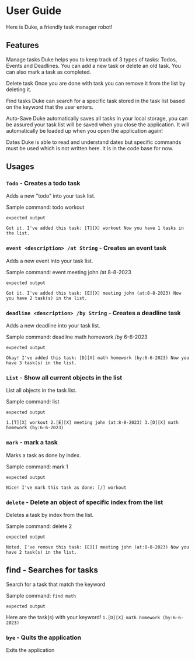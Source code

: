 # User Guide
Here is Duke, a friendly task manager robot!

## Features 
Manage tasks
Duke helps you to keep track of 3 types of tasks: Todos, Events and Deadlines. 
You can add a new task or delete an old task. 
You can also mark a task as completed.

Delete task
Once you are done with task you can remove it from the list by deleting it.

Find tasks
Duke can search for a specific task stored in the task list based on the keyword that the user enters.

Auto-Save
Duke automatically saves all tasks in your local storage, you can be assured your task list will be saved when you close the application.
It will automatically be loaded up when you open the application again!

Dates 
Duke is able to read and understand dates but specific commands must be used which is not written here.
It is in the code base for now.

## Usages

### `Todo` - Creates a todo task

Adds a new "todo" into your task list.

Sample command: todo workout

```
expected output
```
`Got it. I've added this task:
[T][X] workout
Now you have 1 tasks in the list.`

### `event <description> /at String` - Creates an event task

Adds a new event into your task list.

Sample command: event meeting john /at 8-8-2023

```
expected output
```
`Got it. I've added this task:
[E][X] meeting john (at:8-8-2023)
Now you have 2 task(s) in the list.`

### `deadline <description> /by String` - Creates a deadline task

Adds a new deadline into your task list.

Sample command: deadline math homework /by 6-6-2023

```
expected output
```
`Okay! I've added this task:
[D][X] math homework (by:6-6-2023)
Now you have 3 task(s) in the list.`


### `List` - Show all current objects in the list

List all objects in the task list.

Sample command: list

```
expected output
```
`1.[T][X] workout
 2.[E][X] meeting john (at:8-8-2023)
 3.[D][X] math homework (by:6-6-2023)`

### `mark` - mark a task

Marks a task as done by index.

Sample command: mark 1

```
expected output
```
`Nice! I've mark this task as done:
[/] workout`

###  `delete` <index> - Delete an object of specific index from the list

Deletes a task by index from the list.

Sample command: delete 2

```
expected output
```
`Noted. I've remove this task:
[E][] meeting john (at:8-8-2023)
Now you have 2 task(s) in the list.`

## find <keyword> - Searches for tasks

Search for a task that match the keyword

Sample command: `find math`

```
expected output
```
Here are the task(s) with your keyword!
`1.[D][X] math homework (by:6-6-2023)`

### `bye` - Quits the application

Exits the application



